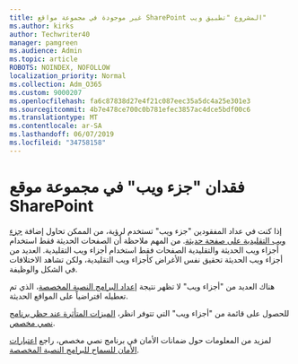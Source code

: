 ```yaml
---
title: غير موجودة في مجموعة مواقع SharePoint المشروع "تطبيق ويب"
ms.author: kirks
author: Techwriter40
manager: pamgreen
ms.audience: Admin
ms.topic: article
ROBOTS: NOINDEX, NOFOLLOW
localization_priority: Normal
ms.collection: Adm_O365
ms.custom: 9000207
ms.openlocfilehash: fa6c87838d27e4f21c087eec35a5dc4a25e301e3
ms.sourcegitcommit: 4b7e478ce700c0b781efec3857ac4dce5bdf00c6
ms.translationtype: MT
ms.contentlocale: ar-SA
ms.lasthandoff: 06/07/2019
ms.locfileid: "34758158"
---
```

# <a name="missing-web-part-in-sharepoint-site-collection"></a>فقدان "جزء ويب" في مجموعة موقع SharePoint

إذا كنت في عداد المفقودين "جزء ويب" تستخدم لرؤية، من الممكن تحاول إضافة [جزء ويب التقليدية على صفحة حديثة](https://support.office.com/article/classic-and-modern-web-part-experiences-3fdae6c3-8fc1-49ab-8708-8c104b882e64). من المهم ملاحظة أن الصفحات الحديثة فقط استخدام أجزاء ويب الحديثة والتقليدية الصفحات فقط استخدام أجزاء ويب التقليدية. العديد من أجزاء ويب الحديثة تحقيق نفس الأغراض كأجزاء ويب التقليدية، ولكن تشاهد الاختلافات في الشكل والوظيفة.

هناك العديد من "أجزاء ويب" لا تظهر نتيجة [إعداد البرامج النصية المخصصة](https://docs.microsoft.com/sharepoint/allow-or-prevent-custom-script)، الذي تم تعطيله افتراضياً على المواقع الحديثة. 

للحصول على قائمة من "أجزاء ويب" التي تتوفر انظر، [الميزات المتأثرة عند حظر برنامج نصي مخصص](https://docs.microsoft.com/sharepoint/allow-or-prevent-custom-script#features-affected-when-custom-script-is-blocked).

 لمزيد من المعلومات حول ضمانات الأمان في برنامج نصي مخصص، راجع [اعتبارات الأمان للسماح للبرامج النصية المخصصة](https://docs.microsoft.com/sharepoint/security-considerations-of-allowing-custom-script).
